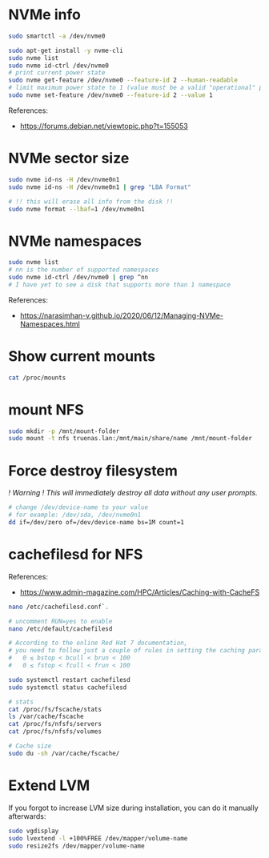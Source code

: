 
# NVMe info

```bash
sudo smartctl -a /dev/nvme0

sudo apt-get install -y nvme-cli
sudo nvme list
sudo nvme id-ctrl /dev/nvme0
# print current power state
sudo nvme get-feature /dev/nvme0 --feature-id 2 --human-readable
# limit maximum power state to 1 (value must be a valid "operational" power state)
sudo nvme set-feature /dev/nvme0 --feature-id 2 --value 1
```

References:
- https://forums.debian.net/viewtopic.php?t=155053

# NVMe sector size

```bash
sudo nvme id-ns -H /dev/nvme0n1
sudo nvme id-ns -H /dev/nvme0n1 | grep "LBA Format"

# !! this will erase all info from the disk !!
sudo nvme format --lbaf=1 /dev/nvme0n1
```

# NVMe namespaces

```bash
sudo nvme list
# nn is the number of supported namespaces
sudo nvme id-ctrl /dev/nvme0 | grep ^nn
# I have yet to see a disk that supports more than 1 namespace
```

References:
- https://narasimhan-v.github.io/2020/06/12/Managing-NVMe-Namespaces.html

# Show current mounts

```bash
cat /proc/mounts
```

# mount NFS

```bash
sudo mkdir -p /mnt/mount-folder
sudo mount -t nfs truenas.lan:/mnt/main/share/name /mnt/mount-folder
```

# Force destroy filesystem

_! Warning ! This will immediately destroy all data without any user prompts._

```bash
# change /dev/device-name to your value
# for example: /dev/sda, /dev/nvme0n1
dd if=/dev/zero of=/dev/device-name bs=1M count=1
```

# cachefilesd for NFS

References:
- https://www.admin-magazine.com/HPC/Articles/Caching-with-CacheFS

```bash
nano /etc/cachefilesd.conf`.

# uncomment RUN=yes to enable
nano /etc/default/cachefilesd

# According to the online Red Hat 7 documentation,
# you need to follow just a couple of rules in setting the caching parameters:
#   0 ≤ bstop < bcull < brun < 100
#   0 ≤ fstop < fcull < frun < 100

sudo systemctl restart cachefilesd
sudo systemctl status cachefilesd

# stats
cat /proc/fs/fscache/stats
ls /var/cache/fscache
cat /proc/fs/nfsfs/servers
cat /proc/fs/nfsfs/volumes

# Cache size
sudo du -sh /var/cache/fscache/
```

# Extend LVM

If you forgot to increase LVM size during installation,
you can do it manually afterwards:

```bash
sudo vgdisplay
sudo lvextend -l +100%FREE /dev/mapper/volume-name
sudo resize2fs /dev/mapper/volume-name
```
